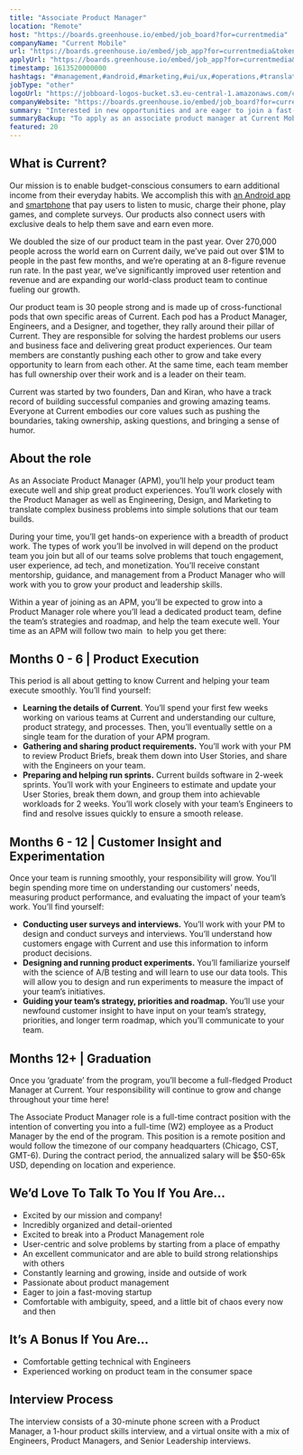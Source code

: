 ```yaml
---
title: "Associate Product Manager"
location: "Remote"
host: "https://boards.greenhouse.io/embed/job_board?for=currentmedia"
companyName: "Current Mobile"
url: "https://boards.greenhouse.io/embed/job_app?for=currentmedia&token=5047840002"
applyUrl: "https://boards.greenhouse.io/embed/job_app?for=currentmedia&token=5047840002#app"
timestamp: 1613520000000
hashtags: "#management,#android,#marketing,#ui/ux,#operations,#translation,#office"
jobType: "other"
logoUrl: "https://jobboard-logos-bucket.s3.eu-central-1.amazonaws.com/current-mobile"
companyWebsite: "https://boards.greenhouse.io/embed/job_board?for=currentmedia"
summary: "Interested in new opportunities and are eager to join a fast-moving startup? Current Mobile has a job opening for an Associate Product Manager."
summaryBackup: "To apply as an associate product manager at Current Mobile, you preferably need to have some knowledge of: #ui/ux, #management, #android."
featured: 20
---
```


## What is Current?

Our mission is to enable budget-conscious consumers to earn additional income from their everyday habits. We accomplish this with [an Android app](https://play.google.com/store/apps/details?id=us.current.android) and [smartphone](https://modephone.com/) that pay users to listen to music, charge their phone, play games, and complete surveys. Our products also connect users with exclusive deals to help them save and earn even more.

We doubled the size of our product team in the past year. Over 270,000 people across the world earn on Current daily, we’ve paid out over $1M to people in the past few months, and we’re operating at an 8-figure revenue run rate. In the past year, we’ve significantly improved user retention and revenue and are expanding our world-class product team to continue fueling our growth.

Our product team is 30 people strong and is made up of cross-functional pods that own specific areas of Current. Each pod has a Product Manager, Engineers, and a Designer, and together, they rally around their pillar of Current. They are responsible for solving the hardest problems our users and business face and delivering great product experiences. Our team members are constantly pushing each other to grow and take every opportunity to learn from each other. At the same time, each team member has full ownership over their work and is a leader on their team.

Current was started by two founders, Dan and Kiran, who have a track record of building successful companies and growing amazing teams. Everyone at Current embodies our core values such as pushing the boundaries, taking ownership, asking questions, and bringing a sense of humor.

## About the role

As an Associate Product Manager (APM), you’ll help your product team execute well and ship great product experiences. You’ll work closely with the Product Manager as well as Engineering, Design, and Marketing to translate complex business problems into simple solutions that our team builds.

During your time, you’ll get hands-on experience with a breadth of product work. The types of work you’ll be involved in will depend on the product team you join but all of our teams solve problems that touch engagement, user experience, ad tech, and monetization. You’ll receive constant mentorship, guidance, and management from a Product Manager who will work with you to grow your product and leadership skills.

Within a year of joining as an APM, you’ll be expected to grow into a Product Manager role where you’ll lead a dedicated product team, define the team’s strategies and roadmap, and help the team execute well. Your time as an APM will follow two main  to help you get there:

## Months 0 - 6 | Product Execution

This period is all about getting to know Current and helping your team execute smoothly. You’ll find yourself:

*   **Learning the details of Current**. You’ll spend your first few weeks working on various teams at Current and understanding our culture, product strategy, and processes. Then, you’ll eventually settle on a single team for the duration of your APM program.
*   **Gathering and sharing product requirements.** You’ll work with your PM to review Product Briefs, break them down into User Stories, and share with the Engineers on your team.
*   **Preparing and helping run sprints.** Current builds software in 2-week sprints. You’ll work with your Engineers to estimate and update your User Stories, break them down, and group them into achievable workloads for 2 weeks. You’ll work closely with your team’s Engineers to find and resolve issues quickly to ensure a smooth release.

## Months 6 - 12 | Customer Insight and Experimentation

Once your team is running smoothly, your responsibility will grow. You’ll begin spending more time on understanding our customers’ needs, measuring product performance, and evaluating the impact of your team’s work. You’ll find yourself:

*   **Conducting user surveys and interviews.** You’ll work with your PM to design and conduct surveys and interviews. You’ll understand how customers engage with Current and use this information to inform product decisions.
*   **Designing and running product experiments.** You’ll familiarize yourself with the science of A/B testing and will learn to use our data tools. This will allow you to design and run experiments to measure the impact of your team’s initiatives.
*   **Guiding your team’s strategy, priorities and roadmap.** You’ll use your newfound customer insight to have input on your team’s strategy, priorities, and longer term roadmap, which you’ll communicate to your team.

## Months 12+ | Graduation

Once you ‘graduate’ from the program, you’ll become a full-fledged Product Manager at Current. Your responsibility will continue to grow and change throughout your time here!

The Associate Product Manager role is a full-time contract position with the intention of converting you into a full-time (W2) employee as a Product Manager by the end of the program. This position is a remote position and would follow the timezone of our company headquarters (Chicago, CST, GMT-6). During the contract period, the annualized salary will be $50-65k USD, depending on location and experience.

## We’d Love To Talk To You If You Are...

*   Excited by our mission and company!
*   Incredibly organized and detail-oriented
*   Excited to break into a Product Management role
*   User-centric and solve problems by starting from a place of empathy
*   An excellent communicator and are able to build strong relationships with others
*   Constantly learning and growing, inside and outside of work
*   Passionate about product management
*   Eager to join a fast-moving startup
*   Comfortable with ambiguity, speed, and a little bit of chaos every now and then

## It’s A Bonus If You Are...

*   Comfortable getting technical with Engineers
*   Experienced working on product team in the consumer space

## Interview Process

The interview consists of a 30-minute phone screen with a Product Manager, a 1-hour product skills interview, and a virtual onsite with a mix of Engineers, Product Managers, and Senior Leadership interviews.
